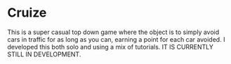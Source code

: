 # Cruize
This is a super casual top down game where the object is to simply avoid cars in traffic for as long as you can, earning a point for each car avoided. 
I developed this both solo and using a mix of tutorials. IT IS CURRENTLY STILL IN DEVELOPMENT.
